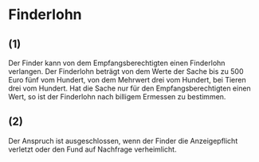 # Finderlohn



## (1)

 Der Finder kann von dem Empfangsberechtigten einen Finderlohn verlangen. Der Finderlohn beträgt von dem Werte der Sache bis zu 500 Euro fünf vom Hundert, von dem Mehrwert drei vom Hundert, bei Tieren drei vom Hundert. Hat die Sache nur für den Empfangsberechtigten einen Wert, so ist der Finderlohn nach billigem Ermessen zu bestimmen.

## (2)

 Der Anspruch ist ausgeschlossen, wenn der Finder die Anzeigepflicht verletzt oder den Fund auf Nachfrage verheimlicht. 

